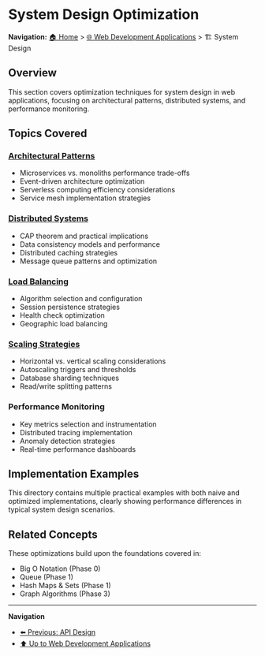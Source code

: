# System Design Optimization

**Navigation:** [🏠 Home](../../README.md) > [🌐 Web Development Applications](../README.md) > 🏗️ System Design

## Overview

This section covers optimization techniques for system design in web applications, focusing on architectural patterns, distributed systems, and performance monitoring.

## Topics Covered

### [Architectural Patterns](./microservices-vs-monolith.md)
- Microservices vs. monoliths performance trade-offs
- Event-driven architecture optimization
- Serverless computing efficiency considerations
- Service mesh implementation strategies

### [Distributed Systems](./distributed-systems.md)
- CAP theorem and practical implications
- Data consistency models and performance
- Distributed caching strategies
- Message queue patterns and optimization

### [Load Balancing](./load-balancing.md)
- Algorithm selection and configuration
- Session persistence strategies
- Health check optimization
- Geographic load balancing

### [Scaling Strategies](./scaling-strategies.md)
- Horizontal vs. vertical scaling considerations
- Autoscaling triggers and thresholds
- Database sharding techniques
- Read/write splitting patterns

### Performance Monitoring
- Key metrics selection and instrumentation
- Distributed tracing implementation
- Anomaly detection strategies
- Real-time performance dashboards

## Implementation Examples

This directory contains multiple practical examples with both naive and optimized implementations, clearly showing performance differences in typical system design scenarios.

## Related Concepts

These optimizations build upon the foundations covered in:
- Big O Notation (Phase 0)
- Queue (Phase 1)
- Hash Maps & Sets (Phase 1)
- Graph Algorithms (Phase 3)

---

**Navigation**
- [⬅️ Previous: API Design](../api/README.md)
- [⬆️ Up to Web Development Applications](../README.md)